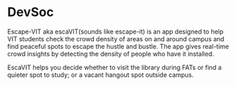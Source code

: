 # DevSoc

Escape-VIT aka escaVIT(sounds like escape-it) is an app designed to help VIT students check the crowd density of areas on and around campus and find peaceful spots to escape the hustle and bustle. The app gives real-time crowd insights by detecting the density of people who have it installed.

EscaVIT helps you decide whether to visit the library during FATs or find a quieter spot to study; or a vacant hangout spot outside campus.
